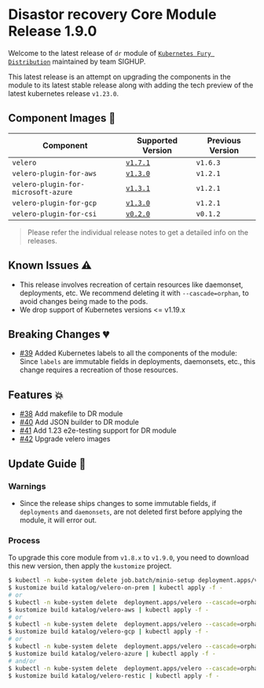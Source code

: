 # Disastor recovery Core Module Release 1.9.0

Welcome to the latest release of `dr` module of [`Kubernetes Fury
Distribution`](https://github.com/sighupio/fury-distribution) maintained by team
SIGHUP.

This latest release is an attempt on upgrading the components in the module to
its latest stable release along with adding the tech preview of the latest
kubernetes release `v1.23.0`.

## Component Images 🚢

| Component                           | Supported Version                                                                                 | Previous Version |
|-------------------------------------|---------------------------------------------------------------------------------------------------|------------------|
| `velero`                            | [`v1.7.1`](https://github.com/vmware-tanzu/velero/releases/tag/v1.7.1)                            | `v1.6.3`         |
| `velero-plugin-for-aws`             | [`v1.3.0`](https://github.com/vmware-tanzu/velero-plugin-for-aws/releases/tag/v1.3.0)             | `v1.2.1`         |
| `velero-plugin-for-microsoft-azure` | [`v1.3.1`](https://github.com/vmware-tanzu/velero-plugin-for-microsoft-azure/releases/tag/v1.3.1) | `v1.2.1`         |
| `velero-plugin-for-gcp`             | [`v1.3.0`](https://github.com/vmware-tanzu/velero-plugin-for-gcp/releases/tag/v1.3.0)             | `v1.2.1`         |
| `velero-plugin-for-csi`             | [`v0.2.0`](https://github.com/vmware-tanzu/velero-plugin-for-csi/releases/tag/v0.2.0)             | `v0.1.2`         |

> Please refer the individual release notes to get a detailed info on the
> releases.

## Known Issues ⚠️

- This release involves recreation of certain resources like daemonset, deployments, etc. We recommend deleting it with `--cascade=orphan`, to avoid changes being made to the pods.
- We drop support of Kubernetes versions <= v1.19.x

## Breaking Changes 💔

- [#39](https://github.com/sighupio/fury-kubernetes-opa/pull/39) Added Kubernetes labels to all the components of the module: Since `labels` are immutable fields in deployments, daemonsets, etc., this change requires a recreation of those resources.

## Features 💥

- [#38](https://github.com/sighupio/fury-kubernetes-opa/pull/38) Add makefile to DR module
- [#40](https://github.com/sighupio/fury-kubernetes-opa/pull/40) Add JSON builder to DR module
- [#41](https://github.com/sighupio/fury-kubernetes-opa/pull/41) Add 1.23 e2e-testing support for DR module
- [#42](https://github.com/sighupio/fury-kubernetes-opa/pull/42) Upgrade velero images

## Update Guide 🦮

### Warnings

- Since the release ships changes to some immutable fields, if `deployments` and `daemonsets`, are not deleted first before applying the module, it will error out.

### Process

To upgrade this core module from `v1.8.x` to `v1.9.0`, you need to download this new version, then apply the `kustomize` project.

```bash
$ kubectl -n kube-system delete job.batch/minio-setup deployment.apps/velero statefulset.apps/minio --cascade=orphan
$ kustomize build katalog/velero-on-prem | kubectl apply -f -
# or
$ kubectl -n kube-system delete  deployment.apps/velero --cascade=orphan
$ kustomize build katalog/velero-aws | kubectl apply -f -
# or
$ kubectl -n kube-system delete  deployment.apps/velero --cascade=orphan
$ kustomize build katalog/velero-gcp | kubectl apply -f -
# or
$ kubectl -n kube-system delete  deployment.apps/velero --cascade=orphan
$ kustomize build katalog/velero-azure | kubectl apply -f -
# and/or
$ kubectl -n kube-system delete  deployment.apps/velero --cascade=orphan
$ kustomize build katalog/velero-restic | kubectl apply -f -
```
